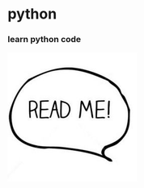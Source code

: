 # python
### **learn python code**
![resim banner](https://github.com/mehmetnebikurt/python/blob/master/images/resim%20banner.jpg)
